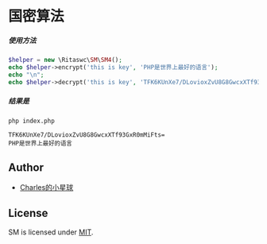 # 国密算法

##### 使用方法

```php
$helper = new \Ritaswc\SM\SM4();
echo $helper->encrypt('this is key', 'PHP是世界上最好的语言');
echo "\n";
echo $helper->decrypt('this is key', 'TFK6KUnXe7/DLovioxZvU8G8GwcxXTf93GxR0mMiFts=');
```
##### 结果是
```shell script
php index.php

TFK6KUnXe7/DLovioxZvU8G8GwcxXTf93GxR0mMiFts=
PHP是世界上最好的语言
```

## Author
- [Charles的小星球](https://blog.yinghualuo.cn)

## License
SM is licensed under [MIT](https://github.com/ritaswc/zx_ip_address/blob/master/LICENSE).